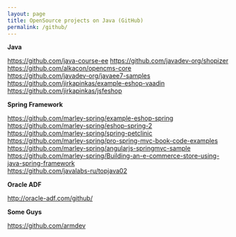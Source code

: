 ```yaml
---
layout: page
title: OpenSource projects on Java (GitHub)
permalink: /github/
---
```


**Java**  

https://github.com/java-course-ee
https://github.com/javadev-org/shopizer    
https://github.com/alkacon/opencms-core    
https://github.com/javadev-org/javaee7-samples  
https://github.com/jirkapinkas/example-eshop-vaadin  
https://github.com/jirkapinkas/jsfeshop  

**Spring Framework**  

https://github.com/marley-spring/example-eshop-spring  
https://github.com/marley-spring/eshop-spring-2  
https://github.com/marley-spring/spring-petclinic    
https://github.com/marley-spring/pro-spring-mvc-book-code-examples  
https://github.com/marley-spring/angularjs-springmvc-sample  
https://github.com/marley-spring/Building-an-e-commerce-store-using-java-spring-framework  
https://github.com/javalabs-ru/topjava02  


**Oracle ADF**

http://oracle-adf.com/github/


**Some Guys**

https://github.com/armdev
